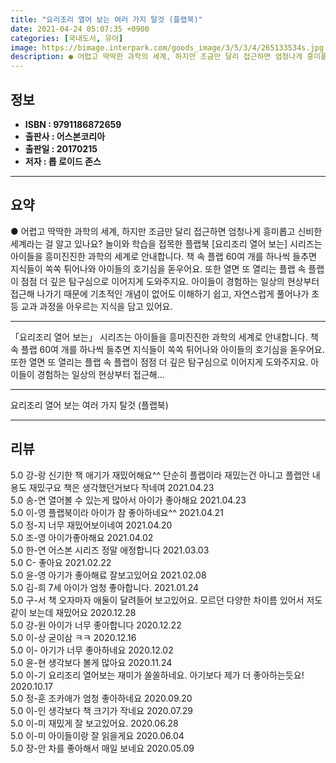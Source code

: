 ```yaml
---
title: "요리조리 열어 보는 여러 가지 탈것 (플랩북)"
date: 2021-04-24 05:07:35 +0900
categories: [국내도서, 유아]
image: https://bimage.interpark.com/goods_image/3/5/3/4/265133534s.jpg
description: ● 어렵고 딱딱한 과학의 세계, 하지만 조금만 달리 접근하면 엄청나게 흥미롭고 신비한 세계라는 걸 알고 있나요? 놀이와 학습을 접목한 플랩북 [요리조리 열어 보는] 시리즈는 아이들을 흥미진진한 과학의 세계로 안내합니다. 책 속 플랩 60여 개를 하나씩 들추면 지식들이 쏙쏙 튀어나와 아
---
```


## **정보**

- **ISBN : 9791186872659**
- **출판사 : 어스본코리아**
- **출판일 : 20170215**
- **저자 : 롭 로이드 존스**

------



## **요약**

●  어렵고 딱딱한 과학의 세계, 하지만 조금만 달리 접근하면 엄청나게 흥미롭고 신비한 세계라는 걸 알고 있나요? 놀이와 학습을 접목한 플랩북 [요리조리 열어 보는] 시리즈는 아이들을 흥미진진한 과학의 세계로 안내합니다. 책 속 플랩 60여 개를 하나씩 들추면 지식들이 쏙쏙 튀어나와 아이들의 호기심을 돋우어요. 또한 열면 또 열리는 플랩 속 플랩이 점점 더 깊은 탐구심으로 이어지게 도와주지요. 아이들이 경험하는 일상의 현상부터 접근해 나가기 때문에 기초적인 개념이 없어도 이해하기 쉽고, 자연스럽게 풀어나가 초등 교과 과정을 아우르는 지식을 담고 있어요.

------

「요리조리 열어 보는」 시리즈는 아이들을 흥미진진한 과학의 세계로 안내합니다. 책 속 플랩 60여 개를 하나씩 들추면 지식들이 쏙쏙 튀어나와 아이들의 호기심을 돋우어요. 또한 열면 또 열리는 플랩 속 플랩이 점점 더 깊은 탐구심으로 이어지게 도와주지요. 아이들이 경험하는 일상의 현상부터 접근해... 

------


요리조리 열어 보는 여러 가지 탈것 (플랩북) 

------


## **리뷰** 

5.0 강-랑 신기한 책 애기가 재밌어해요^^ 단순히 플랩이라 재밌는건 아니고 플랩안 내용도 재밌구요 책은 생각했던거보다 작네여 2021.04.23 <br/>5.0 송-연 열어볼 수 있는게 많아서 아이가 좋아해요 2021.04.23 <br/>5.0 이-영 플랩북이라 아이가 참 좋아하네요^^ 2021.04.21 <br/>5.0 정-지 너무 재밌어보이네여 2021.04.20 <br/>5.0 조-영 아이가좋아해요 2021.04.02 <br/>5.0 한-연 어스본 시리즈 정말 애정합니다  2021.03.03 <br/>5.0 C- 좋아요 2021.02.22 <br/>5.0 윤-영 아기가 좋아해료 잘보고있어요 2021.02.08 <br/>5.0 김-희 7세 아이가 엄청 좋아합니다. 2021.01.24 <br/>5.0 구-서 책 오자마자 애둘이 달려들어 보고있어요. 모르던 다양한 차이름 있어서 저도 같이 보는데 재밌어요 2020.12.28 <br/>5.0 강-원 아이가 너무 좋아합니다 2020.12.22 <br/>5.0 이-상 굳이삼 ㅋㅋ 2020.12.16 <br/>5.0 이- 아기가 너무 좋아하네요 2020.12.02 <br/>5.0 윤-현 생각보다 볼게 많아요 2020.11.24 <br/>5.0 이-기 요리조리 열어보는 재미가 쏠쏠하네요. 아기보다 제가 더 좋아하는듯요! 2020.10.17 <br/>5.0 정-훈 조카애가 엄청 좋아하네요 2020.09.20 <br/>5.0 이-인 생각보다 책 크기가 작네요 2020.07.29 <br/>5.0 이-미 재밌게 잘 보고있어요. 2020.06.28 <br/>5.0 이-미 아이들이랑 잘 읽을게요 2020.06.04 <br/>5.0 장-안 차를 좋아해서 매일 보네요 2020.05.09 <br/>